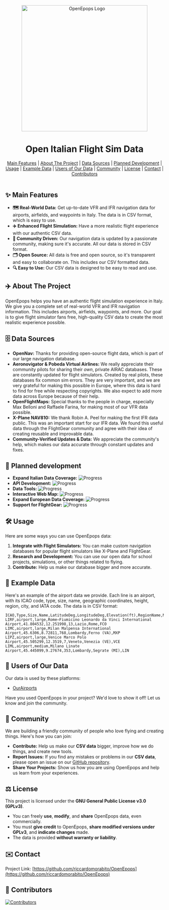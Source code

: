 <div align="center">
  <img src="https://raw.githubusercontent.com/riccardomorabito/OpenEpops/main/logo.png" alt="OpenEpops Logo" width="400">
</div>

<h1 align="center">Open Italian Flight Sim Data</h1>
<div align="center">
    <a href="#main-features">Main Features</a> |
    <a href="#about-project">About The Project</a> |
    <a href="#data-sources">Data Sources</a> |
    <a href="#planned-development">Planned Development</a> |
    <a href="#usage">Usage</a> |
    <a href="#example-data">Example Data</a> |
    <a href="#users-data">Users of Our Data</a> |
    <a href="#community">Community</a> |
    <a href="#license">License</a> |
    <a href="#contact">Contact</a> |
    <a href="#contributors">Contributors</a>
</div>
<br>

<h2 id="main-features">✨ Main Features</h2>

- **🗺️ Real-World Data:** Get up-to-date VFR and IFR navigation data for airports, airfields, and waypoints in Italy. The data is in CSV format, which is easy to use.
- **✈️ Enhanced Flight Simulation:** Have a more realistic flight experience with our authentic CSV data.
- **🤝 Community Driven:** Our navigation data is updated by a passionate community, making sure it's accurate. All our data is stored in CSV format.
- **🗂️ Open Source:** All data is free and open source, so it's transparent and easy to collaborate on. This includes our CSV formatted data.
-  **🔍 Easy to Use:** Our CSV data is designed to be easy to read and use.

<h2 id="about-project">✈️ About The Project</h2>

OpenEpops helps you have an authentic flight simulation experience in Italy. We give you a complete set of real-world VFR and IFR navigation information. This includes airports, airfields, waypoints, and more. Our goal is to give flight simulator fans free, high-quality CSV data to create the most realistic experience possible.

<h2 id="data-sources">🗄️ Data Sources</h2>

-   **OpenNav:** Thanks for providing open-source flight data, which is part of our large navigation database.
-   **Aeronovigator & Pobeda Virtual Airlines:** We really appreciate their community pilots for sharing their *own*, private AIRAC databases. These are constantly updated for flight simulators. Created by real pilots, these databases fix common sim errors. They are very important, and we are very grateful for making this possible in Europe, where this data is hard to find for free while respecting copyrights. We also expect to add more data across Europe because of their help.
-   **OpenFlightMaps:** Special thanks to the people in charge, especially Max Belloni and Raffaele Farina, for making most of our VFR data possible.
-   **X-Plane NAV810:** We thank Robin A. Peel for making the first IFR data public. This was an important start for our IFR data. We found this useful data through the FlightGear community and agree with their idea of creating reusable and improvable data.
-   **Community-Verified Updates & Data:** We appreciate the community's help, which makes our data accurate through constant updates and fixes.

<h2 id="planned-development">🎯 Planned development</h2>

*   **Expand Italian Data Coverage:** ![Progress](https://progress-bar.xyz/10/)
*   **API Development:** ![Progress](https://progress-bar.xyz/0/)
*  **Data Tools:** ![Progress](https://progress-bar.xyz/0/)
*   **Interactive Web Map:** ![Progress](https://progress-bar.xyz/0/)
*   **Expand European Data Coverage:** ![Progress](https://progress-bar.xyz/0/)
*   **Support for FlightGear:** ![Progress](https://progress-bar.xyz/0/)

<h2 id="usage">🛠️ Usage</h2>

Here are some ways you can use OpenEpops data:

1.  **Integrate with Flight Simulators:** You can make custom navigation databases for popular flight simulators like X-Plane and FlightGear.
2.  **Research and Development:** You can use our open data for school projects, simulations, or other things related to flying.
3.  **Contribute:** Help us make our database bigger and more accurate.

<h2 id="example-data">📁 Example Data</h2>
Here's an example of the airport data we provide. Each line is an airport, with its ICAO code, type, size, name, geographic coordinates, height, region, city, and IATA code. The data is in CSV format:

```csv
ICAO,Type,Size,Name,LatitudeDeg,LongitudeDeg,Elevation(ft),RegionName,Municipality,IATA
LIRF,airport,large,Rome–Fiumicino Leonardo da Vinci International Airport,41.804532,12.251998,13,Lazio,Rome,FCO
LIMC,airport,large,Milan Malpensa International Airport,45.6306,8.72811,768,Lombardy,Ferno (VA),MXP
LIPZ,airport,large,Venice Marco Polo Airport,45.505299,12.3519,7,Veneto,Venezia (VE),VCE
LIML,airport,medium,Milano Linate Airport,45.445099,9.27674,353,Lombardy,Segrate (MI),LIN
```
<h2 id="users-data">👥 Users of Our Data</h2>

Our data is used by these platforms:

- [OurAirports](https://ourairports.com/)

Have you used OpenEpops in your project? We'd love to show it off! Let us know and join the community.

<h2 id="community">🤝 Community</h2>

We are building a friendly community of people who love flying and creating things. Here's how you can join:

- **Contribute:** Help us make our **CSV data** bigger, improve how we do things, and create new tools.
- **Report Issues:** If you find any mistakes or problems in our **CSV data**, please open an issue on our [GitHub repository](https://github.com/riccardomorabito/OpenEpops/issues).
- **Share Your Projects:** Show us how you are using OpenEpops and help us learn from your experiences.

<h2 id="license">⚖️ License</h2>

This project is licensed under the **GNU General Public License v3.0 (GPLv3)**.

*   You can freely **use**, **modify**, and **share** OpenEpops data, even commercially.
*   You must **give credit** to OpenEpops, **share modified versions under GPLv3**, and **indicate changes** made.
*   The data is provided **without warranty or liability**.

<h2 id="contact">✉️ Contact</h2>

Project Link: [https://github.com/riccardomorabito/OpenEpops](https://github.com/riccardomorabito/OpenEpops)

<h2 id="contributors">🚀 Contributors</h2>
<div align="left">
  <a href="https://github.com/riccardomorabito/OpenEpops/graphs/contributors">
    <img src="https://contrib.rocks/image?repo=riccardomorabito/OpenEpops" alt="Contributors"/>
  </a>
</div>
